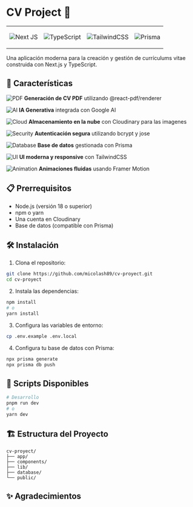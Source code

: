 # CV Project 📄 

<div align="center">
<table border="0">
<tr>
<td>
  
![Next JS](https://img.shields.io/badge/-Next_JS-black?style=for-the-badge&logoColor=white&logo=nextdotjs&color=000000)

</td>
<td>
  
![TypeScript](https://img.shields.io/badge/typescript-%23007ACC.svg?style=for-the-badge&logo=typescript&logoColor=white)

</td>
<td>
  
![TailwindCSS](https://img.shields.io/badge/tailwindcss-%2338B2AC.svg?style=for-the-badge&logo=tailwind-css&logoColor=white)

</td>
<td>
  
![Prisma](https://img.shields.io/badge/Prisma-3982CE?style=for-the-badge&logo=Prisma&logoColor=white)

</td>
</tr>
</table>
</div>

Una aplicación moderna para la creación y gestión de currículums vitae construida con Next.js y TypeScript.

## 🚀 Características

![PDF](https://img.shields.io/badge/-PDF-red?style=flat-square&logo=adobe-acrobat-reader) **Generación de CV PDF** utilizando @react-pdf/renderer

![AI](https://img.shields.io/badge/-AI-fbbc05?style=flat-square&logo=google) **IA Generativa** integrada con Google AI

![Cloud](https://img.shields.io/badge/-Cloud-4285F4?style=flat-square&logo=cloudinary) **Almacenamiento en la nube** con Cloudinary para las imagenes

![Security](https://img.shields.io/badge/-Security-276DC3?style=flat-square&logo=auth0) **Autenticación segura** utilizando bcrypt y jose

![Database](https://img.shields.io/badge/-Database-2D3748?style=flat-square&logo=prisma) **Base de datos** gestionada con Prisma

![UI](https://img.shields.io/badge/tailwindcss-0F172A?&logo=tailwindcss) **UI moderna y responsive** con TailwindCSS

![Animation](https://img.shields.io/badge/-Animation-0055FF?style=flat-square&logo=framer) **Animaciones fluidas** usando Framer Motion

## 📋 Prerrequisitos

- Node.js (versión 18 o superior)
- npm o yarn
- Una cuenta en Cloudinary
- Base de datos (compatible con Prisma)

## 🛠️ Instalación

1. Clona el repositorio:
```bash
git clone https://github.com/micolash89/cv-proyect.git
cd cv-proyect
```

2. Instala las dependencias:
```bash
npm install
# o
yarn install
```

3. Configura las variables de entorno:
```bash
cp .env.example .env.local
```

4. Configura tu base de datos con Prisma:
```bash
npx prisma generate
npx prisma db push
```

## 🚀 Scripts Disponibles

```bash
# Desarrollo
pnpm run dev
# o
yarn dev
```

## 🏗️ Estructura del Proyecto

```
cv-proyect/
├── app/
├── components/
├── lib/
├── database/
└── public/
```

## ✨ Agradecimientos

